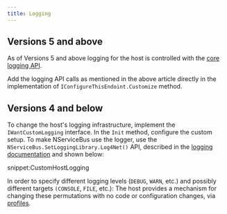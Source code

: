 ```yaml
---
title: Logging
---
```



## Versions 5 and above

As of Versions 5 and above logging for the host is controlled with the [core logging API](/nservicebus/logging/).

Add the logging API calls as mentioned in the above article directly in the implementation of `IConfigureThisEndoint.Customize` method.


## Versions 4 and below

To change the host's logging infrastructure, implement the `IWantCustomLogging` interface. In the `Init` method, configure the custom setup. To make NServiceBus use the logger, use the `NServiceBus.SetLoggingLibrary.Log4Net()` API, described in the [logging documentation](/nservicebus/logging) and shown below:

snippet:CustomHostLogging

In order to specify different logging levels (`DEBUG`, `WARN`, etc.) and possibly different targets `(CONSOLE`, `FILE`, etc.): The host provides a mechanism for changing these permutations with no code or configuration changes, via [profiles](/nservicebus/hosting/nservicebus-host/profiles.md).
